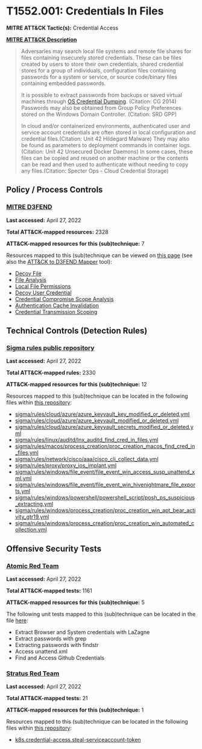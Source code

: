 # T1552.001: Credentials In Files
**MITRE ATT&CK Tactic(s):** Credential Access

**[MITRE ATT&CK Description](https://attack.mitre.org/techniques/T1552/001)**
<blockquote>Adversaries may search local file systems and remote file shares for files containing insecurely stored credentials. These can be files created by users to store their own credentials, shared credential stores for a group of individuals, configuration files containing passwords for a system or service, or source code/binary files containing embedded passwords.

It is possible to extract passwords from backups or saved virtual machines through [OS Credential Dumping](https://attack.mitre.org/techniques/T1003). (Citation: CG 2014) Passwords may also be obtained from Group Policy Preferences stored on the Windows Domain Controller. (Citation: SRD GPP)

In cloud and/or containerized environments, authenticated user and service account credentials are often stored in local configuration and credential files.(Citation: Unit 42 Hildegard Malware) They may also be found as parameters to deployment commands in container logs.(Citation: Unit 42 Unsecured Docker Daemons) In some cases, these files can be copied and reused on another machine or the contents can be read and then used to authenticate without needing to copy any files.(Citation: Specter Ops - Cloud Credential Storage)</blockquote>

## Policy / Process Controls
### [MITRE D3FEND](https://d3fend.mitre.org/)
**Last accessed:** April 27, 2022

**Total ATT&CK-mapped resources:** 2328

**ATT&CK-mapped resources for this (sub)technique:** 7

Resources mapped to this (sub)technique can be viewed on [this page](https://d3fend.mitre.org/) (see also the [ATT&CK to D3FEND Mapper](https://d3fend.mitre.org/tools/attack-mapper) tool):

* [Decoy File](https://d3fend.mitre.org/techniques/d3f:DecoyFile)
* [File Analysis](https://d3fend.mitre.org/techniques/d3f:FileAnalysis)
* [Local File Permissions](https://d3fend.mitre.org/techniques/d3f:LocalFilePermissions)
* [Decoy User Credential](https://d3fend.mitre.org/techniques/d3f:DecoyUserCredential)
* [Credential Compromise Scope Analysis](https://d3fend.mitre.org/techniques/d3f:CredentialCompromiseScopeAnalysis)
* [Authentication Cache Invalidation](https://d3fend.mitre.org/techniques/d3f:AuthenticationCacheInvalidation)
* [Credential Transmission Scoping](https://d3fend.mitre.org/techniques/d3f:CredentialTransmissionScoping)

## Technical Controls (Detection Rules)
### [Sigma rules public repository](https://github.com/SigmaHQ/sigma)
**Last accessed:** April 27, 2022

**Total ATT&CK-mapped rules:** 2330

**ATT&CK-mapped resources for this (sub)technique:** 12

Resources mapped to this (sub)technique can be located in the following files within [this repository](https://github.com/SigmaHQ/sigma/tree/master/rules):

* [sigma/rules/cloud/azure/azure_keyvault_key_modified_or_deleted.yml](https://github.com/SigmaHQ/sigma/blob/master/rules/cloud/azure/azure_keyvault_key_modified_or_deleted.yml)
* [sigma/rules/cloud/azure/azure_keyvault_modified_or_deleted.yml](https://github.com/SigmaHQ/sigma/blob/master/rules/cloud/azure/azure_keyvault_modified_or_deleted.yml)
* [sigma/rules/cloud/azure/azure_keyvault_secrets_modified_or_deleted.yml](https://github.com/SigmaHQ/sigma/blob/master/rules/cloud/azure/azure_keyvault_secrets_modified_or_deleted.yml)
* [sigma/rules/linux/auditd/lnx_auditd_find_cred_in_files.yml](https://github.com/SigmaHQ/sigma/blob/master/rules/linux/auditd/lnx_auditd_find_cred_in_files.yml)
* [sigma/rules/macos/process_creation/proc_creation_macos_find_cred_in_files.yml](https://github.com/SigmaHQ/sigma/blob/master/rules/macos/process_creation/proc_creation_macos_find_cred_in_files.yml)
* [sigma/rules/network/cisco/aaa/cisco_cli_collect_data.yml](https://github.com/SigmaHQ/sigma/blob/master/rules/network/cisco/aaa/cisco_cli_collect_data.yml)
* [sigma/rules/proxy/proxy_ios_implant.yml](https://github.com/SigmaHQ/sigma/blob/master/rules/proxy/proxy_ios_implant.yml)
* [sigma/rules/windows/file_event/file_event_win_access_susp_unattend_xml.yml](https://github.com/SigmaHQ/sigma/blob/master/rules/windows/file_event/file_event_win_access_susp_unattend_xml.yml)
* [sigma/rules/windows/file_event/file_event_win_hivenightmare_file_exports.yml](https://github.com/SigmaHQ/sigma/blob/master/rules/windows/file_event/file_event_win_hivenightmare_file_exports.yml)
* [sigma/rules/windows/powershell/powershell_script/posh_ps_suspicious_extracting.yml](https://github.com/SigmaHQ/sigma/blob/master/rules/windows/powershell/powershell_script/posh_ps_suspicious_extracting.yml)
* [sigma/rules/windows/process_creation/proc_creation_win_apt_bear_activity_gtr19.yml](https://github.com/SigmaHQ/sigma/blob/master/rules/windows/process_creation/proc_creation_win_apt_bear_activity_gtr19.yml)
* [sigma/rules/windows/process_creation/proc_creation_win_automated_collection.yml](https://github.com/SigmaHQ/sigma/blob/master/rules/windows/process_creation/proc_creation_win_automated_collection.yml)


## Offensive Security Tests
### [Atomic Red Team](https://github.com/redcanaryco/atomic-red-team)
**Last accessed:** April 27, 2022

**Total ATT&CK-mapped tests:** 1161

**ATT&CK-mapped resources for this (sub)technique:** 5

The following unit tests mapped to this (sub)technique can be located in the file [here](https://github.com/redcanaryco/atomic-red-team/tree/master/atomics/T1552.001/T1552.001.yaml):

* Extract Browser and System credentials with LaZagne
* Extract passwords with grep
* Extracting passwords with findstr
* Access unattend.xml
* Find and Access Github Credentials

### [Stratus Red Team](https://github.com/DataDog/stratus-red-team/)
**Last accessed:** April 27, 2022

**Total ATT&CK-mapped tests:** 21

**ATT&CK-mapped resources for this (sub)technique:** 1

Resources mapped to this (sub)technique can be located in the following files within [this repository](https://stratus-red-team.cloud/attack-techniques/):

* [k8s.credential-access.steal-serviceaccount-token](https://stratus-red-team.cloud/attack-techniques/k8s/k8s.credential-access.steal-serviceaccount-token/)

